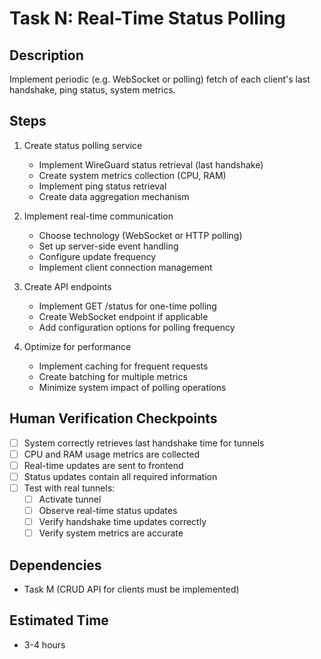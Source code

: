 # Task N: Real-Time Status Polling

## Description
Implement periodic (e.g. WebSocket or polling) fetch of each client's last handshake, ping status, system metrics.

## Steps
1. Create status polling service
   - Implement WireGuard status retrieval (last handshake)
   - Create system metrics collection (CPU, RAM)
   - Implement ping status retrieval
   - Create data aggregation mechanism

2. Implement real-time communication
   - Choose technology (WebSocket or HTTP polling)
   - Set up server-side event handling
   - Configure update frequency
   - Implement client connection management

3. Create API endpoints
   - Implement GET /status for one-time polling
   - Create WebSocket endpoint if applicable
   - Add configuration options for polling frequency

4. Optimize for performance
   - Implement caching for frequent requests
   - Create batching for multiple metrics
   - Minimize system impact of polling operations

## Human Verification Checkpoints
- [ ] System correctly retrieves last handshake time for tunnels
- [ ] CPU and RAM usage metrics are collected
- [ ] Real-time updates are sent to frontend
- [ ] Status updates contain all required information
- [ ] Test with real tunnels:
  - [ ] Activate tunnel
  - [ ] Observe real-time status updates
  - [ ] Verify handshake time updates correctly
  - [ ] Verify system metrics are accurate

## Dependencies
- Task M (CRUD API for clients must be implemented)

## Estimated Time
- 3-4 hours 